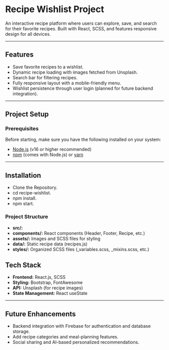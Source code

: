 # Recipe Wishlist Project

An interactive recipe platform where users can explore, save, and search for their favorite recipes. Built with React, SCSS, and features responsive design for all devices.

---

## Features

- Save favorite recipes to a wishlist.
- Dynamic recipe loading with images fetched from Unsplash.
- Search bar for filtering recipes.
- Fully responsive layout with a mobile-friendly menu.
- Wishlist persistence through user login (planned for future backend integration).

---

## Project Setup

### Prerequisites

Before starting, make sure you have the following installed on your system:

- [Node.js](https://nodejs.org/) (v16 or higher recommended)
- [npm](https://www.npmjs.com/) (comes with Node.js) or [yarn](https://yarnpkg.com/)

---

## Installation

- Clone the Repository.
- cd recipe-wishlist.
- npm install.
- npm start.
   

### Project Structure
- **src/:**
- **components/:** React components (Header, Footer, Recipe, etc.)
- **assets/:** Images and SCSS files for styling
- **data/:** Static recipe data (recipes.js)
- **styles/:** Organized SCSS files (_variables.scss, _mixins.scss, etc.)

## Tech Stack

- **Frontend:** React.js, SCSS  
- **Styling:** Bootstrap, FontAwesome  
- **API:** Unsplash (for recipe images)  
- **State Management:** React useState  

---

## Future Enhancements

- Backend integration with Firebase for authentication and database storage.  
- Add recipe categories and meal-planning features.  
- Social sharing and AI-based personalized recommendations.   
